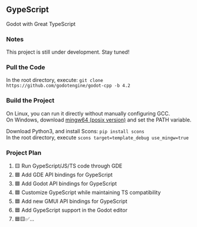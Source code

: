 ## GypeScript  
Godot with Great TypeScript  

### Notes  
This project is still under development. Stay tuned!  

### Pull the Code  
In the root directory, execute: `git clone https://github.com/godotengine/godot-cpp -b 4.2`  

### Build the Project  
On Linux, you can run it directly without manually configuring GCC.  
On Windows, download [mingw64 (posix version)](https://github.com/niXman/mingw-builds-binaries/releases/download/13.2.0-rt_v11-rev1/x86_64-13.2.0-release-posix-seh-msvcrt-rt_v11-rev1.7z) and set the PATH variable.  
  
Download Python3, and install Scons: `pip install scons`  
In the root directory, execute `scons target=template_debug use_mingw=true`  

### Project Plan  
1. 🟨 Run GypeScript/JS/TS code through GDE  
2. 🟦 Add GDE API bindings for GypeScript  
3. 🟦 Add Godot API bindings for GypeScript  
4. 🟦 Customize GypeScript while maintaining TS compatibility  
5. 🟦 Add new GMUI API bindings for GypeScript  
6. 🟦 Add GypeScript support in the Godot editor  
7. 🟦🟨✅...  
